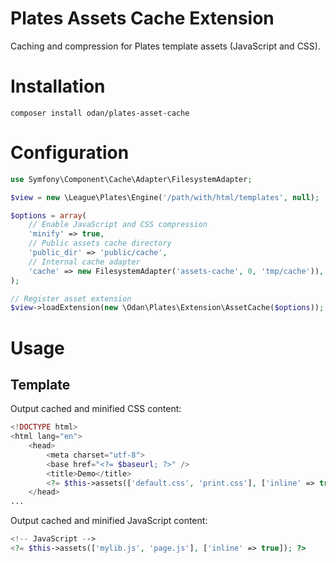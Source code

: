 # Plates Assets Cache Extension

Caching and compression for Plates template assets (JavaScript and CSS).

# Installation

```
composer install odan/plates-asset-cache
```

# Configuration

```php
use Symfony\Component\Cache\Adapter\FilesystemAdapter;

$view = new \League\Plates\Engine('/path/with/html/templates', null);

$options = array(
    // Enable JavaScript and CSS compression
    'minify' => true,
    // Public assets cache directory
    'public_dir' => 'public/cache',
    // Internal cache adapter
    'cache' => new FilesystemAdapter('assets-cache', 0, 'tmp/cache')),
);

// Register asset extension
$view->loadExtension(new \Odan\Plates\Extension\AssetCache($options));
```
# Usage

## Template

Output cached and minified CSS content:

```php
<!DOCTYPE html>
<html lang="en">
    <head>
        <meta charset="utf-8">
        <base href="<?= $baseurl; ?>" />
        <title>Demo</title>
        <?= $this->assets(['default.css', 'print.css'], ['inline' => true]); ?>
    </head>
...
```

Output cached and minified JavaScript content:

```php
<!-- JavaScript -->
<?= $this->assets(['mylib.js', 'page.js'], ['inline' => true]); ?>
```
